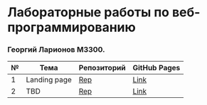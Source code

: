# Лабораторные работы по веб-программированию
### Георгий Ларионов М3300.

 № | Тема | Репозиторий | GitHub Pages
--- | --- | --- | --- 
1|Landing page| [Rep](https://github.com/larionovgm/Web/tree/master/Lab_1_landing)|[Link](https://larionovgm.github.io/Web/Lab_1_landing/)
2|TBD| [Rep](https://github.com/larionovgm/Web/tree/master/)|[Link](https://larionovgm.github.io/Web/)

